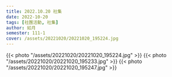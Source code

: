 ```yaml
---
title: 2022.10.20 社集
date: 2022-10-20
tags: [社團活動, 社集]
author: 如月
semester: 111-1
cover: /assets/20221020/20221020_195224.jpg
---
```


{{< photo "/assets/20221020/20221020_195224.jpg" >}} {{< photo "/assets/20221020/20221020_195233.jpg" >}}
{{< photo "/assets/20221020/20221020_195247.jpg" >}}
